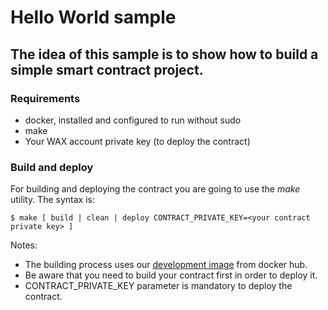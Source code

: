 # Hello World sample

## The idea of this sample is to show how to build a simple smart contract project.

### Requirements
- docker, installed and configured to run without sudo
- make
- Your WAX account private key (to deploy the contract)

### Build and deploy

For building and deploying the contract you are going to use the *make* utility. The syntax is:

```
$ make [ build | clean | deploy CONTRACT_PRIVATE_KEY=<your contract private key> ]
```

Notes:
- The building process uses our [development image](https://hub.docker.com/r/waxteam/dev) from docker hub.
- Be aware that you need to build your contract first in order to deploy it.
- CONTRACT_PRIVATE_KEY parameter is mandatory to deploy the contract.

